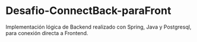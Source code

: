 # Desafio-ConnectBack-paraFront
Implementación lógica de Backend realizado con Spring, Java y Postgresql, para conexión directa a Frontend.
